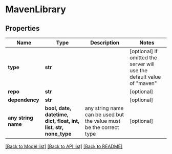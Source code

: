 # MavenLibrary


## Properties
Name | Type | Description | Notes
------------ | ------------- | ------------- | -------------
**type** | **str** |  | [optional]  if omitted the server will use the default value of "maven"
**repo** | **str** |  | [optional] 
**dependency** | **str** |  | [optional] 
**any string name** | **bool, date, datetime, dict, float, int, list, str, none_type** | any string name can be used but the value must be the correct type | [optional]

[[Back to Model list]](../README.md#documentation-for-models) [[Back to API list]](../README.md#documentation-for-api-endpoints) [[Back to README]](../README.md)


